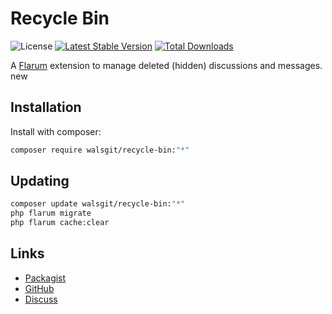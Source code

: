 # Recycle Bin

![License](https://img.shields.io/badge/license-MIT-blue.svg) [![Latest Stable Version](https://img.shields.io/packagist/v/walsgit/recycle-bin.svg)](https://packagist.org/packages/walsgit/recycle-bin) [![Total Downloads](https://img.shields.io/packagist/dt/walsgit/recycle-bin.svg)](https://packagist.org/packages/walsgit/recycle-bin)

A [Flarum](http://flarum.org) extension to manage deleted (hidden) discussions and messages. new

## Installation

Install with composer:

```sh
composer require walsgit/recycle-bin:"*"
```

## Updating

```sh
composer update walsgit/recycle-bin:"*"
php flarum migrate
php flarum cache:clear
```

## Links

- [Packagist](https://packagist.org/packages/walsgit/recycle-bin)
- [GitHub](https://github.com/walsgit/recycle-bin)
- [Discuss](https://discuss.flarum.org/d/PUT_DISCUSS_SLUG_HERE)
